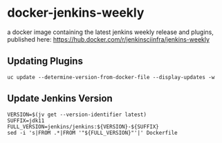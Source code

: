 # docker-jenkins-weekly

a docker image containing the latest jenkins weekly release and plugins, published here: https://hub.docker.com/r/jenkinsciinfra/jenkins-weekly

## Updating Plugins

```
uc update --determine-version-from-docker-file --display-updates -w
```

## Update Jenkins Version

```
VERSION=$(jv get --version-identifier latest)
SUFFIX=jdk11
FULL_VERSION=jenkins/jenkins:${VERSION}-${SUFFIX}
sed -i 's|FROM .*|FROM '"${FULL_VERSION}"'|' Dockerfile
```

